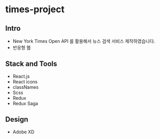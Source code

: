 # times-project

## Intro

- New York Times Open API 를 활용해서 뉴스 검색 서비스 제작하였습니다.
- 반응형 웹

## Stack and Tools

- React.js
- React icons
- classNames
- Scss
- Redux
- Redux Saga

## Design

- Adobe XD
